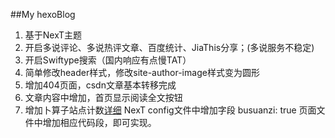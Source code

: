 ##My hexoBlog
1. 基于NexT主题
2. 开启多说评论、多说热评文章、百度统计、JiaThis分享；(多说服务不稳定)
3. 开启Swiftype搜索（国内响应有点慢TAT）
4. 简单修改header样式，修改site-author-image样式变为圆形
5. 增加404页面，csdn文章基本转移完成
6. 文章内容中增加<!--more-->，首页显示阅读全文按钮
7. 增加卜算子站点计数[详细](http://ibruce.info/2015/04/04/busuanzi/)
NexT config文件中增加字段
    busuanzi: true
页面文件中增加相应代码段，即可实现。